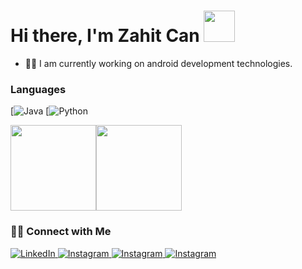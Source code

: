 # Hi there, I'm Zahit Can <img src="https://media.giphy.com/media/12oufCB0MyZ1Go/giphy.gif" width="50">

- 👨‍💻 I am currently working on android development technologies.

### Languages

[![Java](https://img.shields.io/badge/-Java-000?&logo=java)
[![Python](https://img.shields.io/badge/-Python-000?&logo=python)

<a href="https://www.masker.ir/"><img height="137px" src="https://github-readme-stats.vercel.app/api?username=maasker&hide_title=true&hide_border=true&show_icons=true&include_all_commits=true&count_private=true&line_height=21&text_color=000&icon_color=000&bg_color=0,ea6161,ffc64d,fffc4d,52fa5a&theme=graywhite" /><!-- wi*quL3fcV --><img height="137px" src="https://github-readme-stats.vercel.app/api/top-langs/?username=adamalston&hide=html&hide_title=true&hide_border=true&layout=compact&langs_count=7&exclude_repo=comp426,Redventures-Movie-Quotes&text_color=000&icon_color=fff&bg_color=0,52fa5a,4dfcff,c64dff&theme=graywhite" /></a>

<h3> 🤝🏻 Connect with Me </h3>

<p><a href="https://www.linkedin.com/in/zahit-can-karaca-5942541b1/" target="_blank">
  <img alt="LinkedIn" src="https://img.shields.io/badge/linkedin-%230077B5.svg?&style=for-the-badge&logo=linkedin&logoColor=white" />
  </a>
  <a href="https://www.instagram.com/zhtcn_karaca" target="_blank">
    <img alt="Instagram" src="https://img.shields.io/badge/instagram-%23E4405F.svg?&style=for-the-badge&logo=instagram&logoColor=white" />
  </a> 
 <a href="https://twitter.com/zhtcn_karaca" target="_blank">
   <img alt="Instagram" src="https://img.shields.io/badge/twitter-%23E4405F.svg?&style=for-the-badge&logo=twitter&logoColor=white" />
  </a>
  <a href="http://zahitcankaraca.unaux.com/" target="_blank">
   <img alt="Instagram" src="https://img.shields.io/badge/DEV-%23000000.svg?&style=for-the-badge&logo=dev.to&logoColor=white" />
  </a>


[website]: http://zahitcankaraca.unaux.com/
[instagram]: https://www.instagram.com/zhtcn_karaca
[twitter]: https://twitter.com/zhtcn_karaca
[linkedin]: https://www.linkedin.com/in/zahit-can-karaca-5942541b1/
